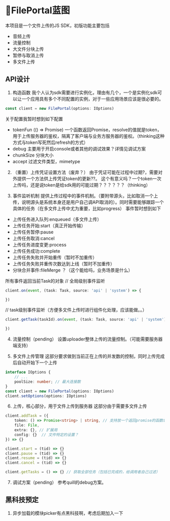 # FilePortal蓝图
本项目是一个文件上传的JS SDK，初版功能主要包括
* 音频上传
* 流量控制
* 大文件分块上传
* 暂停与取消上传
* 多文件上传

## API设计

1. 构造函数
我个人认为sdk需要进行实例化，理由有几个，一个是实例化sdk可以让一个应用具有多个不同配置的实例，对于一些应用场景应该是很必要的。
```Javascript
const client = new FilePortal(options: IOptions)
```
关于配置我暂时想到如下配置
* tokenFun (() => Promise<string>) 一个函数返回Promise，resolve的值就是token，用于上传服务器的鉴权，隔离了客户端与业务方服务器的鉴权。（thinking这种方式与token写死然后refresh的方式）
* debug 主要用于开启console或者其他的调试效果？详情见调试方案
* chunkSize 分块大小
* accept 过滤文件类型，mimetype


2. （重置）上传凭证设置方法（废弃？）
由于凭证可能在过程中过期?，需要对外提供一个方法供上传凭证token的更新??。
这个有意义吗？一个token一次上传吗，还是说token是给sdk用的可能过期？？？？？？（thinking）

3. 事件监听机制
提供上传过程中的事件机制。（要附带源头，比如取消一个上传，说明源头是系统本身还是用户自己调API取消的）。同时需要能够跟踪一个具体的任务（在多文件上传中尤为重要，比如progress）
事件暂时想到如下
* 上传任务进入队列:enqueued（多文件上传）
* 上传任务开始:start（真正开始传输）
* 上传任务暂停:pause
* 上传任务取消:cancel
* 上传任务进度变更:process
* 上传任务成功:complete
* 上传任务失败并开始重传（暂时不加重传）
* 上传任务失败并重传次数达到上线（暂时不加重传）
* 分块合并事件:fileMerge    ？（这个能给吗，业务场景是什么）

所有事件返回当前Task的对象
// 全局级别事件监听
```Typescript
client.on(event, (task: Task, source: 'api' | 'system') => {

})
```
// task级别事件监听（方便多文件上传时进行组件化处理，应该能做。。）
```Typescript
client.getTask(taskId).on(event, (task: Task, source: 'api' | 'system') => {

})
```


4. 流量控制（pending）
设置uploader整体上传的流量控制。（可能需要服务器端支持）

5. 多文件上传管理
这部分要求做到当前正在上传的并发数的控制，同时上传完成后自动开始下一个上传
```Typescript
interface IOptions {
    // ...
    poolSize: number; // 最大连接数
}
const client = new FilePortal(options: IOptions)
client.setOptions(options: IOptions)
```


6. 上传，核心部分，用于文件上传到服务器
这部分由于需要多文件上传
```Typescript
client.addTask = ({
    token: () => Promise<string> | string, // 支持放一个返回promise的函数或者单纯的string，设置上传凭证
    file: File,
    extra: {}, // 扩展用
    config: {}  // 文件特定的设置？
}) => {}

client.start = (tid) => {}
client.pause = (tid) => {}
client.resume = (tid) => {}
client.cancel = (tid) => {}

client.getTasks = () => {} // 获取全部任务（包括已完成的，给调用者自己过滤）

```

7. 调试方案（pending）
参考quill的debug方案。

## 黑科技预定
1. 异步加载的模块picker有点黑科技啊，考虑后期加入一下